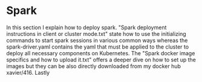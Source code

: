  # Spark
In this section I explain how to deploy spark. "Spark deployment instructions in client or cluster mode.txt" state how to use the initializing commands to start spark sessions in various common ways whereas the spark-driver.yaml contains the yaml that must be applied to the cluster to deploy all necessary components on Kubernetes.
The "Spark docker image specifics and how to upload it.txt" offers a deeper dive on how to set up the images but they can be also directly downloaded from my docker hub xavier/416.
Lastly
